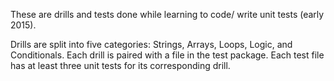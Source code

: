 These are drills and tests done while learning to code/ write unit tests (early 2015).

Drills are split into five categories: Strings, Arrays, Loops, Logic, and Conditionals. Each drill is paired with a file in the test
 package. Each test file has at least three unit tests for its corresponding drill.
